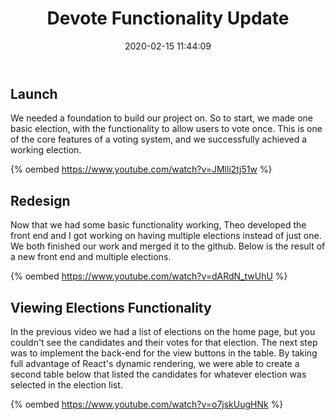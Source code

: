 ﻿---
title: Devote Functionality Update
date: 2020-02-15 11:44:09
tags:
---

## Launch
We needed a foundation to build our project on. So to start, we made one basic election, with the functionality to allow users to vote once. This is one of the core features of a voting system, and we successfully achieved a working election. 

{% oembed https://www.youtube.com/watch?v=JMlli2tj51w %}

## Redesign

Now that we had some basic functionality working, Theo developed the front end and I got working on having multiple elections instead of just one. We both finished our work and merged it to the github. Below is the result of a new front end and multiple elections. 

{% oembed https://www.youtube.com/watch?v=dARdN_twUhU %}

## Viewing Elections Functionality

In the previous video we had a list of elections on the home page, but you couldn't see the candidates and their votes for that election. The next step was to implement the back-end for the view buttons in the table. By taking full advantage of React's dynamic rendering, we were able to create a second table below that listed the candidates for whatever election was selected in the election list.

{% oembed https://www.youtube.com/watch?v=o7jskUugHNk %}